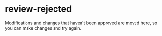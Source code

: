 # review-rejected
Modifications and changes that haven't been approved are moved here, so you can make changes and try again.
